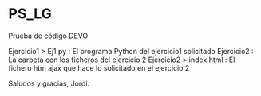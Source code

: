 # PS_LG
Prueba de código DEVO

Ejercicio1 > Ej1.py : El programa Python del ejercicio1 solicitado
Ejercicio2 : La carpeta con los ficheros del ejercicio 2
Ejercicio2 > index.html : El fichero htm ajax que hace lo solicitado en el ejercicio 2

Saludos y gracias,
Jordi.

